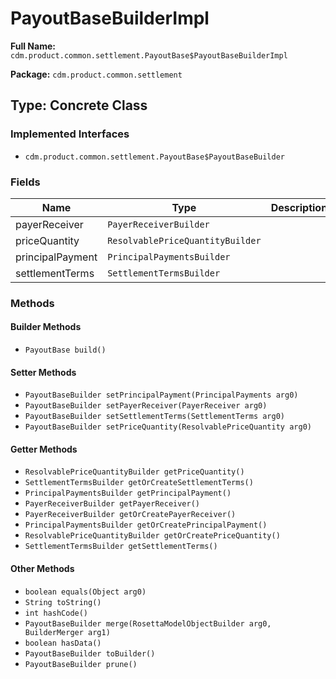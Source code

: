 # PayoutBaseBuilderImpl

**Full Name:** `cdm.product.common.settlement.PayoutBase$PayoutBaseBuilderImpl`

**Package:** `cdm.product.common.settlement`

## Type: Concrete Class

### Implemented Interfaces

- `cdm.product.common.settlement.PayoutBase$PayoutBaseBuilder`

### Fields

| Name | Type | Description |
|------|------|-------------|
| payerReceiver | `PayerReceiverBuilder` |  |
| priceQuantity | `ResolvablePriceQuantityBuilder` |  |
| principalPayment | `PrincipalPaymentsBuilder` |  |
| settlementTerms | `SettlementTermsBuilder` |  |

### Methods

#### Builder Methods

- `PayoutBase build()`

#### Setter Methods

- `PayoutBaseBuilder setPrincipalPayment(PrincipalPayments arg0)`
- `PayoutBaseBuilder setPayerReceiver(PayerReceiver arg0)`
- `PayoutBaseBuilder setSettlementTerms(SettlementTerms arg0)`
- `PayoutBaseBuilder setPriceQuantity(ResolvablePriceQuantity arg0)`

#### Getter Methods

- `ResolvablePriceQuantityBuilder getPriceQuantity()`
- `SettlementTermsBuilder getOrCreateSettlementTerms()`
- `PrincipalPaymentsBuilder getPrincipalPayment()`
- `PayerReceiverBuilder getPayerReceiver()`
- `PayerReceiverBuilder getOrCreatePayerReceiver()`
- `PrincipalPaymentsBuilder getOrCreatePrincipalPayment()`
- `ResolvablePriceQuantityBuilder getOrCreatePriceQuantity()`
- `SettlementTermsBuilder getSettlementTerms()`

#### Other Methods

- `boolean equals(Object arg0)`
- `String toString()`
- `int hashCode()`
- `PayoutBaseBuilder merge(RosettaModelObjectBuilder arg0, BuilderMerger arg1)`
- `boolean hasData()`
- `PayoutBaseBuilder toBuilder()`
- `PayoutBaseBuilder prune()`

